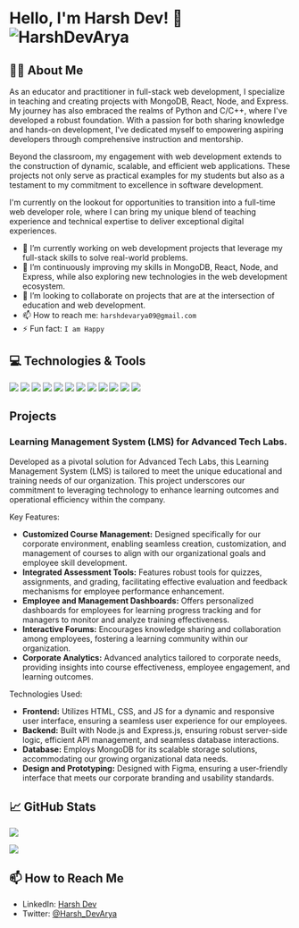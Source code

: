 # Hello, I'm Harsh Dev! 👋                  <img align="center" src="https://komarev.com/ghpvc/?username=HarshDevArya&color=green" alt="HarshDevArya" />


## 🙋‍♂️ About Me

As an educator and practitioner in full-stack web development, I specialize in teaching and creating projects with MongoDB, React, Node, and Express. My journey has also embraced the realms of Python and C/C++, where I've developed a robust foundation. With a passion for both sharing knowledge and hands-on development, I've dedicated myself to empowering aspiring developers through comprehensive instruction and mentorship.

Beyond the classroom, my engagement with web development extends to the construction of dynamic, scalable, and efficient web applications. These projects not only serve as practical examples for my students but also as a testament to my commitment to excellence in software development.

I'm currently on the lookout for opportunities to transition into a full-time web developer role, where I can bring my unique blend of teaching experience and technical expertise to deliver exceptional digital experiences.

- 🔭 I’m currently working on web development projects that leverage my full-stack skills to solve real-world problems.
- 🌱 I’m continuously improving my skills in MongoDB, React, Node, and Express, while also exploring new technologies in the web development ecosystem.
- 👯 I’m looking to collaborate on projects that are at the intersection of education and web development.
- 📫 How to reach me: `harshdevarya09@gmail.com`
- ⚡ Fun fact: `I am Happy`

## 💻 Technologies & Tools

![](https://img.shields.io/badge/Code-HTML5-informational?style=flat&logo=html5&logoColor=white&color=E34F26)
![](https://img.shields.io/badge/Code-CSS3-informational?style=flat&logo=css3&logoColor=white&color=1572B6)
![](https://img.shields.io/badge/Code-JavaScript-informational?style=flat&logo=javascript&logoColor=white&color=F7DF1E)
![](https://img.shields.io/badge/Code-Node.js-informational?style=flat&logo=node.js&logoColor=white&color=2bbc8a)
![](https://img.shields.io/badge/Code-Express.js-informational?style=flat&logo=express&logoColor=white&color=000000)
![](https://img.shields.io/badge/Code-React-informational?style=flat&logo=react&logoColor=white&color=2bbc8a)
![](https://img.shields.io/badge/Database-MongoDB-informational?style=flat&logo=mongodb&logoColor=white&color=47A248)
![](https://img.shields.io/badge/Code-Python-informational?style=flat&logo=python&logoColor=white&color=3776AB)
![](https://img.shields.io/badge/Code-C%2FC%2B%2B-informational?style=flat&logo=c%2B%2B&logoColor=white&color=00599C)
![](https://img.shields.io/badge/Design-Figma-informational?style=flat&logo=figma&logoColor=white&color=F24E1E)
![](https://img.shields.io/badge/Design-Canva-informational?style=flat&logo=canva&logoColor=white&color=00C4CC)
![](https://img.shields.io/badge/Tools-Git-informational?style=flat&logo=git&logoColor=white&color=2bbc8a)

## Projects

### Learning Management System (LMS) for Advanced Tech Labs.

Developed as a pivotal solution for Advanced Tech Labs, this Learning Management System (LMS) is tailored to meet the unique educational and training needs of our organization. This project underscores our commitment to leveraging technology to enhance learning outcomes and operational efficiency within the company.

Key Features:
- **Customized Course Management:** Designed specifically for our corporate environment, enabling seamless creation, customization, and management of courses to align with our organizational goals and employee skill development.
- **Integrated Assessment Tools:** Features robust tools for quizzes, assignments, and grading, facilitating effective evaluation and feedback mechanisms for employee performance enhancement.
- **Employee and Management Dashboards:** Offers personalized dashboards for employees for learning progress tracking and for managers to monitor and analyze training effectiveness.
- **Interactive Forums:** Encourages knowledge sharing and collaboration among employees, fostering a learning community within our organization.
- **Corporate Analytics:** Advanced analytics tailored to corporate needs, providing insights into course effectiveness, employee engagement, and learning outcomes.

Technologies Used:
- **Frontend:** Utilizes HTML, CSS, and JS for a dynamic and responsive user interface, ensuring a seamless user experience for our employees.
- **Backend:** Built with Node.js and Express.js, ensuring robust server-side logic, efficient API management, and seamless database interactions.
- **Database:** Employs MongoDB for its scalable storage solutions, accommodating our growing organizational data needs.
- **Design and Prototyping:** Designed with Figma, ensuring a user-friendly interface that meets our corporate branding and usability standards.
<!--
- **Deployment:** Deployed on <Deployment Platform>, making it accessible to users worldwide.

This LMS project represents a step forward in digital education, offering a scalable and flexible solution that meets the needs of modern learners and educators. Check out the project here: [View Project](<Project URL>)
-->


<Add or remove projects as needed>

## 📈 GitHub Stats
<p align="left">
  <a href="https://github.com/HarshDevArya">
    <img align="center" src="https://github-readme-stats.vercel.app/api?username=HarshDevArya&show_icons=true&theme=radical" />
  </a>
</p>
<p align = "right">
<p align="left">
<a href="https://github.com/HarshDevArya">
    <img align="center" src="https://github-readme-stats.vercel.app/api/top-langs/?username=HarshDevArya&layout=compact&theme=radical" />
  </a>
</p>

## 📫 How to Reach Me

- LinkedIn: [Harsh Dev](https://www.linkedin.com/in/harsh-dev-v)
- Twitter: [@Harsh_DevArya](https://twitter.com/Harsh_DevArya)
<!--
- Email: <Your Email>
-->

